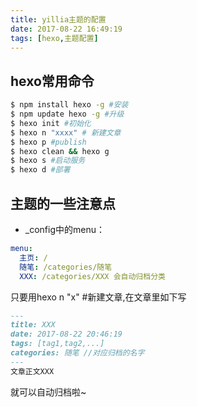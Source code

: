 ```yaml
---
title: yillia主题的配置
date: 2017-08-22 16:49:19
tags: [hexo,主题配置]
---
```

## hexo常用命令

``` bash
$ npm install hexo -g #安装  
$ npm update hexo -g #升级
$ hexo init #初始化
$ hexo n "xxxx" # 新建文章
$ hexo p #publish
$ hexo clean && hexo g 
$ hexo s #启动服务
$ hexo d #部署
```

## 主题的一些注意点

* _config中的menu：

``` yml
menu:
  主页: /
  随笔: /categories/随笔
  XXX: /categories/XXX 会自动归档分类
```

只要用hexo n "x" #新建文章,在文章里如下写

``` markdown
---
title: XXX
date: 2017-08-22 20:46:19
tags: [tag1,tag2,...]
categories: 随笔 //对应归档的名字
---
文章正文XXX
```
就可以自动归档啦~